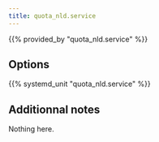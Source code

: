 ```yaml
---
title: quota_nld.service
---
```


{{% provided_by "quota_nld.service" %}}

## Options

{{% systemd_unit "quota_nld.service" %}}

## Additionnal notes

Nothing here.